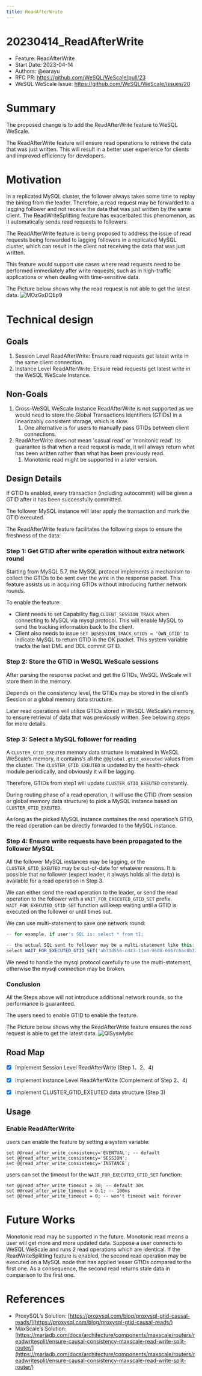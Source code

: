 ```yaml
---
title: ReadAfterWrite
---
```


# 20230414_ReadAfterWrite

- Feature: ReadAfterWrite
- Start Date: 2023-04-14
- Authors: @earayu
- RFC PR: https://github.com/WeSQL/WeScale/pull/23
- WeSQL WeScale Issue: https://github.com/WeSQL/WeScale/issues/20

# Summary

The proposed change is to add the ReadAfterWrite feature to WeSQL WeScale.

The ReadAfterWrite feature will ensure read operations to retrieve the data that was just written. This will result in a better user experience for clients and improved efficiency for developers.

# Motivation

In a replicated MySQL cluster, the follower always takes some time to replay the binlog from the leader. Therefore, a read request may be forwarded to a lagging follower and not receive the data that was just written by the same client. The ReadWriteSplitting feature has exacerbated this phenomenon, as it automatically sends read requests to followers.

The ReadAfterWrite feature is being proposed to address the issue of read requests being forwarded to lagging followers in a replicated MySQL cluster, which can result in the client not receiving the data that was just written.

This feature would support use cases where read requests need to be performed immediately after write requests, such as in high-traffic applications or when dealing with time-sensitive data.

The Picture below shows why the read request is not able to get the latest data.
![MOzGxDQEp9](images/MOzGxDQEp9.jpg)

# Technical design

## Goals

1. Session Level ReadAfterWrite: Ensure read requests get latest write in the same client connection.
2. Instance Level ReadAfterWrite: Ensure read requests get latest write in the WeSQL WeScale Instance.

## Non-Goals

1. Cross-WeSQL WeScale Instance ReadAfterWrite is not supported as we would need to store the Global Transactions Identifiers (GTIDs) in a linearizably consistent storage, which is slow.
    1. One alternative is for users to manually pass GTIDs between client connections.
2. ReadAfterWrite does not mean 'casual read’ or ‘monitonic read’. Its guarantee is that when a read request is made, it will always return what has been written rather than what has been previously read.
    1. Monotonic read might be supported in a later version.

## Design Details

If GTID is enabled, every transaction (including autocommit) will be given a GTID after it has been successfully committed.

The follower MySQL instance will later apply the transaction and mark the GTID executed.

The ReadAfterWrite feature facilitates the following steps to ensure the freshness of the data:

### Step 1: Get GTID after write operation without extra network round

Starting from MySQL 5.7, the MySQL protocol implements a mechanism to collect the GTIDs to be sent over the wire in the response packet. This feature assists us in acquiring GTIDs without introducing further network rounds.

To enable the feature:

- Client needs to set Capability flag `CLIENT_SESSION_TRACK` when connecting to MySQL via mysql protocol. This will enable MySQL to send the tracking information back to the client.
- Client also needs to issue `SET @@SESSION_TRACK_GTIDS = 'OWN_GTID'` to indicate MySQL to return GTID in the OK packet. This system variable tracks the last DML and DDL commit GTID.

### Step 2: Store the GTID in WeSQL WeScale sessions

After parsing the response packet and get the GTIDs, WeSQL WeScale will store them in the memory.

Depends on the consistency level, the GTIDs may be stored in the client’s Session or a global memory data structure.

Later read operations will utilize GTIDs stored in WeSQL WeScale’s memory, to ensure retrieval of data that was previously written. See belowing steps for more details.

### Step 3: Select a MySQL follower for reading

A `CLUSTER_GTID_EXEUTED` memory data structure is matained in WeSQL WeScale’s memory, it contains’s all the `@@global.gtid_executed`  values from the cluster. The `CLUSTER_GTID_EXEUTED` is updated by the health-check module periodically, and obviously it will be lagging.

Therefore, GTIDs from step1 will update `CLUSTER_GTID_EXEUTED` constantly.

During routing phase of a read operation, it will use the GTID (from session or global memory data structure) to pick a MySQL instance based on `CLUSTER_GTID_EXEUTED`.

As long as the picked MySQL instance containes the read operation’s GTID, the read operation can be directly forwarded to the MySQL instance.

### Step 4: Ensure write requests have been propagated to the follower MySQL

All the follower MySQL instances may be lagging, or the `CLUSTER_GTID_EXEUTED` may be out-of-date for whatever reasons. It is possible that no follower (expect leader, it always holds all the data) is available for a read operation in Step 3.

We can either send the read operation to the leader, or send the read operation to the follower with a `WAIT_FOR_EXECUTED_GTID_SET` prefix. `WAIT_FOR_EXECUTED_GTID_SET` function will keep waiting until a GTID is executed on the follower or until times out.

We can use multi-statement to save one network round:

```jsx
-- for example, if user's SQL is: select * from t1;

-- the actual SQL sent to follower may be a multi-statement like this:
select WAIT_FOR_EXECUTED_GTID_SET('ab73d556-cd43-11ed-9608-6967c6ac0b32:7', 3);select * from t1;
```

We need to handle the mysql protocol carefully to use the multi-statement, otherwise the mysql connection may be broken.

### Conclusion

All the Steps above will not introduce additional network rounds, so the performance is guaranteed.

The users need to enable GTID to enable the feature.

The Picture below shows why the ReadAfterWrite feature ensures the read request is able to get the latest data.
![QlSyswIybc](images/QlSyswIybc.jpg)

## Road Map

- [x] implement Session Level ReadAfterWrite (Step 1、2、4)

- [x] implement Instance Level ReadAfterWrite (Complement of Step 2、4)

- [x] implement CLUSTER_GTID_EXEUTED data structure (Step 3)

## Usage

### Enable ReadAfterWrite

users can enable the feature by setting a system variable:
```MySQL
set @@read_after_write_consistency='EVENTUAL'; -- default
set @@read_after_write_consistency='SESSION';
set @@read_after_write_consistency='INSTANCE';
```

users can set the timeout for the `WAIT_FOR_EXECUTED_GTID_SET` function:
```MySQL
set @@read_after_write_timeout = 30; -- default 30s
set @@read_after_write_timeout = 0.1; -- 100ms
set @@read_after_write_timeout = 0; -- won't timeout wait forever
```

# Future Works

Monotonic read may be supported in the future. Monotonic read means a user will get more and more updated data. Suppose a user connects to WeSQL WeScale and runs 2 read operations which are identical. If the ReadWriteSplitting feature is enabled, the second read operation may be executed on a MySQL node that has applied lesser GTIDs compared to the first one. As a consequence, the second read returns stale data in comparison to the first one.

# References

- ProxySQL’s Solution: [https://proxysql.com/blog/proxysql-gtid-causal-reads/](https://proxysql.com/blog/proxysql-gtid-causal-reads/)
- MaxScale’s Solution: [https://mariadb.com/docs/architecture/components/maxscale/routers/readwritesplit/ensure-causal-consistency-maxscale-read-write-split-router/](https://mariadb.com/docs/architecture/components/maxscale/routers/readwritesplit/ensure-causal-consistency-maxscale-read-write-split-router/)